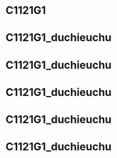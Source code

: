 # C1121G1
# C1121G1_duchieuchu
# C1121G1_duchieuchu
# C1121G1_duchieuchu
# C1121G1_duchieuchu
# C1121G1_duchieuchu
